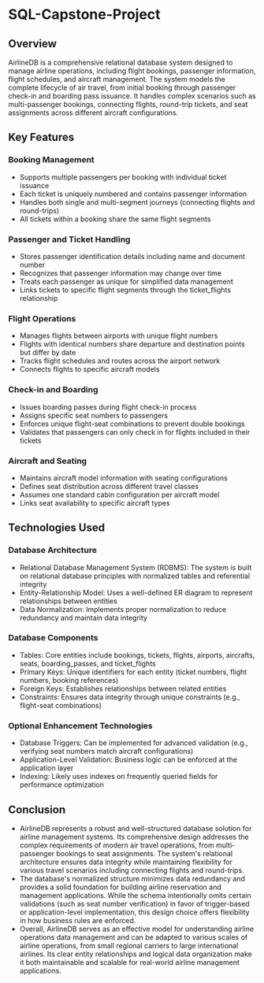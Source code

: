 # SQL-Capstone-Project
## Overview
AirlineDB is a comprehensive relational database system designed to manage airline operations, including flight bookings, passenger information, flight schedules, and aircraft management. The system models the complete lifecycle of air travel, from initial booking through passenger check-in and boarding pass issuance. It handles complex scenarios such as multi-passenger bookings, connecting flights, round-trip tickets, and seat assignments across different aircraft configurations.

 ## Key Features
### Booking Management

- Supports multiple passengers per booking with individual ticket issuance
- Each ticket is uniquely numbered and contains passenger information
- Handles both single and multi-segment journeys (connecting flights and round-trips)
- All tickets within a booking share the same flight segments

### Passenger and Ticket Handling

- Stores passenger identification details including name and document number
- Recognizes that passenger information may change over time
- Treats each passenger as unique for simplified data management
- Links tickets to specific flight segments through the ticket_flights relationship

### Flight Operations

- Manages flights between airports with unique flight numbers
- Flights with identical numbers share departure and destination points but differ by date
- Tracks flight schedules and routes across the airport network
- Connects flights to specific aircraft models

### Check-in and Boarding

- Issues boarding passes during flight check-in process
- Assigns specific seat numbers to passengers
- Enforces unique flight-seat combinations to prevent double bookings
- Validates that passengers can only check in for flights included in their tickets

### Aircraft and Seating

- Maintains aircraft model information with seating configurations
- Defines seat distribution across different travel classes
- Assumes one standard cabin configuration per aircraft model
- Links seat availability to specific aircraft types

## Technologies Used
### Database Architecture

- Relational Database Management System (RDBMS): The system is built on relational database principles with normalized tables and referential integrity
- Entity-Relationship Model: Uses a well-defined ER diagram to represent relationships between entities
- Data Normalization: Implements proper normalization to reduce redundancy and maintain data integrity

### Database Components

- Tables: Core entities include bookings, tickets, flights, airports, aircrafts, seats, boarding_passes, and ticket_flights
- Primary Keys: Unique identifiers for each entity (ticket numbers, flight numbers, booking references)
- Foreign Keys: Establishes relationships between related entities
- Constraints: Ensures data integrity through unique constraints (e.g., flight-seat combinations)

### Optional Enhancement Technologies

- Database Triggers: Can be implemented for advanced validation (e.g., verifying seat numbers match aircraft configurations)
- Application-Level Validation: Business logic can be enforced at the application layer
- Indexing: Likely uses indexes on frequently queried fields for performance optimization

## Conclusion
- AirlineDB represents a robust and well-structured database solution for airline management systems. Its comprehensive design addresses the complex requirements of modern air travel operations, from multi-passenger bookings to seat assignments. The system's relational architecture ensures data integrity while maintaining flexibility for various travel scenarios including connecting flights and round-trips.
- The database's normalized structure minimizes data redundancy and provides a solid foundation for building airline reservation and management applications. While the schema intentionally omits certain validations (such as seat number verification) in favor of trigger-based or application-level implementation, this design choice offers flexibility in how business rules are enforced.
- Overall, AirlineDB serves as an effective model for understanding airline operations data management and can be adapted to various scales of airline operations, from small regional carriers to large international airlines. Its clear entity relationships and logical data organization make it both maintainable and scalable for real-world airline management applications.
